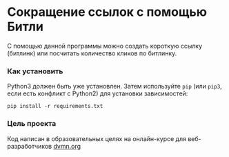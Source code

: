 # Сокращение ссылок с помощью Битли

С помощью данной программы можно создать короткую ссылку (битлинк) или посчитать количество кликов по битлинку.

### Как установить

Python3 должен быть уже установлен.
Затем используйте `pip` (или `pip3`, если есть конфликт с Python2) для установки зависимостей:
```commandline
pip install -r requirements.txt
```

### Цель проекта

Код написан в образовательных целях на онлайн-курсе для веб-разработчиков [dvmn.org](https://dvmn.org/)
